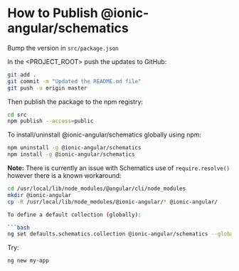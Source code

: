 # How to Publish @ionic-angular/schematics

Bump the version in `src/package.json`

In the <PROJECT_ROOT> push the updates to GitHub:

```bash
git add .
git commit -m "Updated the README.md file"
git push -u origin master
```

Then publish the package to the npm registry:
```bash
cd src
npm publish --access=public
```

To install/uninstall @ionic-angular/schematics globally using npm:

```bash
npm uninstall -g @ionic-angular/schematics
npm install -g @ionic-angular/schematics

```

**Note:** There is currently an issue with Schematics use of `require.resolve()` however there is a known workaround:

```bash
cd /usr/local/lib/node_modules/@angular/cli/node_modules
mkdir @ionic-angular
cp -R /usr/local/lib/node_modules/@ionic-angular/* @ionic-angular/

To define a default collection (globally):

```bash
ng set defaults.schematics.collection @ionic-angular/schematics --global
```

Try:

```bash
ng new my-app
```

